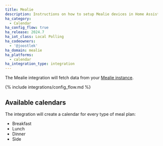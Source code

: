 ```yaml
---
title: Mealie
description: Instructions on how to setup Mealie devices in Home Assistant.
ha_category:
  - Calendar
ha_config_flow: true
ha_release: 2024.7
ha_iot_class: Local Polling
ha_codeowners:
  - '@joostlek'
ha_domain: mealie
ha_platforms:
  - calendar
ha_integration_type: integration
---
```


The Mealie integration will fetch data from your [Mealie instance](https://mealie.io/).

{% include integrations/config_flow.md %}

## Available calendars

The integration will create a calendar for every type of meal plan:

- Breakfast
- Lunch
- Dinner
- Side